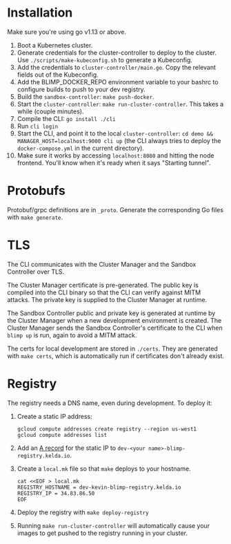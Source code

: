 # Installation

Make sure you're using go v1.13 or above.

1. Boot a Kubernetes cluster.
1. Generate credentials for the cluster-controller to deploy to the cluster. Use `./scripts/make-kubeconfig.sh` to generate a Kubeconfig.
1. Add the credentials to `cluster-controller/main.go`. Copy the relevant fields out of the Kubeconfig.
1. Add the BLIMP_DOCKER_REPO environment variable to your bashrc to configure builds to push to your dev registry.
1. Build the `sandbox-controller`: `make push-docker`.
1. Start the `cluster-controller`: `make run-cluster-controller`. This takes a while (couple minutes).
1. Compile the CLI: `go install ./cli`
1. Run `cli login`
1. Start the CLI, and point it to the local `cluster-controller`: `cd demo && MANAGER_HOST=localhost:9000 cli up` (the CLI always tries to deploy the `docker-compose.yml` in the current directory).
1. Make sure it works by accessing `localhost:8080` and hitting the node frontend. You'll know when it's ready when it says "Starting tunnel".

# Protobufs

Protobuf/grpc definitions are in `_proto`. Generate the corresponding Go files with `make generate`.

# TLS

The CLI communicates with the Cluster Manager and the Sandbox Controller over TLS.

The Cluster Manager certificate is pre-generated. The public key is
compiled into the CLI binary so that the CLI can verify against MITM attacks.
The private key is supplied to the Cluster Manager at runtime.

The Sandbox Controller public and private key is generated at runtime by the
Cluster Manager when a new development environment is created. The Cluster
Manager sends the Sandbox Controller's certificate to the CLI when `blimp up`
is run, again to avoid a MITM attack.

The certs for local development are stored in `./certs`. They are generated
with `make certs`, which is automatically run if certificates don't already
exist.

# Registry

The registry needs a DNS name, even during development. To deploy it:

1. Create a static IP address:

    ```
	gcloud compute addresses create registry --region us-west1
	gcloud compute addresses list
	```

1. Add an [A record](https://domains.google.com/m/registrar/kelda.io/dns) for
   the static IP to `dev-<your name>-blimp-registry.kelda.io`.

1. Create a `local.mk` file so that `make` deploys to your hostname.

    ```
    cat <<EOF > local.mk
    REGISTRY_HOSTNAME = dev-kevin-blimp-registry.kelda.io
    REGISTRY_IP = 34.83.86.50
    EOF
    ```

1. Deploy the registry with `make deploy-registry`

1. Running `make run-cluster-controller` will automatically cause your images
   to get pushed to the registry running in your cluster.
